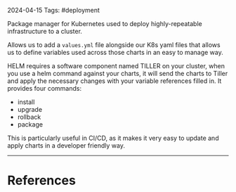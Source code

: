 2024-04-15
Tags: #deployment 

Package manager for Kubernetes used to deploy highly-repeatable infrastructure to a cluster.

Allows us to add a `values.yml` file alongside our K8s yaml files that allows us to define variables used across those charts in an easy to manage way.

HELM requires a software component named TILLER on your cluster, when you use a helm command against your charts, it will send the charts to Tiller and apply the necessary changes with your variable references filled in. It provides four commands:
- install
- upgrade
- rollback
- package

This is particularly useful in CI/CD, as it makes it very easy to update and apply charts in a developer friendly way.

---
# References
